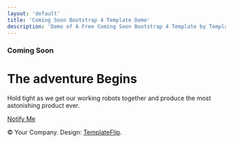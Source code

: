 ```yaml
---
layout: 'default'
title: 'Coming Soon Bootstrap 4 Template Demo'
description: 'Demo of A Free Coming Soon Bootstrap 4 Template by TemplateFlip.com.'
---
```


<div class="site-wrapper">
  <div class="site-wrapper-inner">
    <div class="cover-container">
      <div class="masthead clearfix">
        <div class="inner">
          <h3 class="masthead-brand">Coming Soon</h3>
          <nav class="nav nav-masthead">
            <a class="nav-link nav-social" href="#"><i class="fa fa-facebook" aria-hidden="true"></i></a>
            <a class="nav-link nav-social" href="#"><i class="fa fa-twitter" aria-hidden="true"></i></a>
            <a class="nav-link nav-social" href="#"><i class="fa fa-google-plus" aria-hidden="true"></i></a>
            <a class="nav-link nav-social" href="#"><i class="fa fa-instagram" aria-hidden="true"></i></a>
          </nav>
        </div>
      </div>      
      <div class="inner cover">
        <h1 class="cover-heading">The adventure Begins</h1>
        <p class="lead cover-copy">Hold tight as we get our working robots together and produce the most astonishing product ever.</p>
        <p class="lead"><a href="#" class="btn btn-lg btn-default btn-notify">Notify Me</a></p>
      </div>
      <div class="mastfoot">
        <div class="inner">
          <p>&copy; Your Company. Design: <a href="https://templateflip.com/" target="_blank">TemplateFlip</a>.</p>
        </div>
      </div>
    </div>
  </div>
</div>